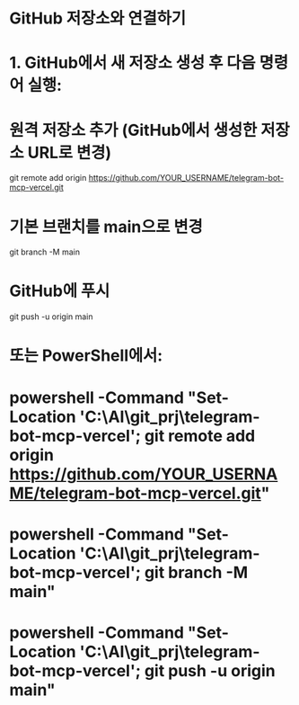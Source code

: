 # GitHub 저장소와 연결하기

# 1. GitHub에서 새 저장소 생성 후 다음 명령어 실행:

# 원격 저장소 추가 (GitHub에서 생성한 저장소 URL로 변경)
git remote add origin https://github.com/YOUR_USERNAME/telegram-bot-mcp-vercel.git

# 기본 브랜치를 main으로 변경
git branch -M main

# GitHub에 푸시
git push -u origin main

# 또는 PowerShell에서:
# powershell -Command "Set-Location 'C:\AI\git_prj\telegram-bot-mcp-vercel'; git remote add origin https://github.com/YOUR_USERNAME/telegram-bot-mcp-vercel.git"
# powershell -Command "Set-Location 'C:\AI\git_prj\telegram-bot-mcp-vercel'; git branch -M main"
# powershell -Command "Set-Location 'C:\AI\git_prj\telegram-bot-mcp-vercel'; git push -u origin main"